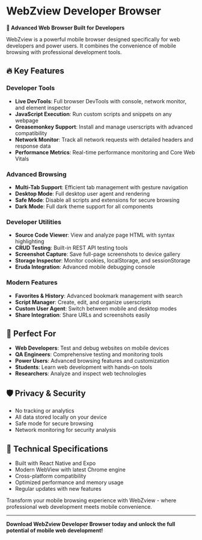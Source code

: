 # WebZview Developer Browser

**🚀 Advanced Web Browser Built for Developers**

WebZview is a powerful mobile browser designed specifically for web developers and power users. It combines the convenience of mobile browsing with professional development tools.

## 🔥 Key Features

### Developer Tools
- **Live DevTools**: Full browser DevTools with console, network monitor, and element inspector
- **JavaScript Execution**: Run custom scripts and snippets on any webpage  
- **Greasemonkey Support**: Install and manage userscripts with advanced compatibility
- **Network Monitor**: Track all network requests with detailed headers and response data
- **Performance Metrics**: Real-time performance monitoring and Core Web Vitals

### Advanced Browsing
- **Multi-Tab Support**: Efficient tab management with gesture navigation
- **Desktop Mode**: Full desktop user agent and rendering
- **Safe Mode**: Disable all scripts and extensions for secure browsing
- **Dark Mode**: Full dark theme support for all components

### Developer Utilities  
- **Source Code Viewer**: View and analyze page HTML with syntax highlighting
- **CRUD Testing**: Built-in REST API testing tools
- **Screenshot Capture**: Save full-page screenshots to device gallery
- **Storage Inspector**: Monitor cookies, localStorage, and sessionStorage
- **Eruda Integration**: Advanced mobile debugging console

### Modern Features
- **Favorites & History**: Advanced bookmark management with search
- **Script Manager**: Create, edit, and organize userscripts
- **Custom User Agent**: Switch between mobile and desktop modes
- **Share Integration**: Share URLs and screenshots easily

## 🎯 Perfect For

- **Web Developers**: Test and debug websites on mobile devices
- **QA Engineers**: Comprehensive testing and monitoring tools  
- **Power Users**: Advanced browsing features and customization
- **Students**: Learn web development with hands-on tools
- **Researchers**: Analyze and inspect web technologies

## 🛡️ Privacy & Security

- No tracking or analytics
- All data stored locally on your device
- Safe mode for secure browsing
- Network monitoring for security analysis

## 🔧 Technical Specifications

- Built with React Native and Expo
- Modern WebView with latest Chrome engine
- Cross-platform compatibility
- Optimized performance and memory usage
- Regular updates with new features

Transform your mobile browsing experience with WebZview - where professional web development meets mobile convenience.

---

**Download WebZview Developer Browser today and unlock the full potential of mobile web development!**